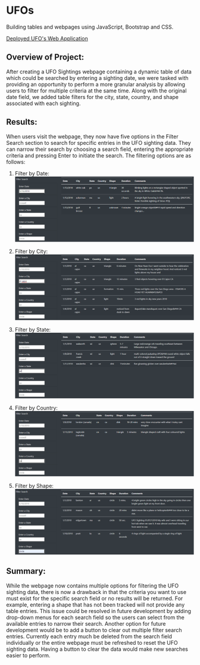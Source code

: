 # UFOs
Building tables and webpages using JavaScript, Bootstrap and CSS.

[Deployed UFO's Web Application](https://jmueller187.github.io/UFOs/)

## Overview of Project:
After creating a UFO Sightings webpage containing a dynamic table of data which could be searched by entering a sighting date, we were tasked with providing an opportunity to perform a more granular analysis by allowing users to filter for multiple criteria at the same time. Along with the original date field, we added table filters for the city, state, country, and shape associated with each sighting.

## Results:
When users visit the webpage, they now have five options in the Filter Search section to search for specific entries in the UFO sighting data. They can narrow their search by choosing a search field, entering the appropriate criteria and pressing Enter to initiate the search. The filtering options are as follows:

1) Filter by Date:
![Filter by Date](https://github.com/jmueller187/UFOs/blob/main/Resources/UfosFilterByDate.png)

2) Filter by City:
![Filter by City](https://github.com/jmueller187/UFOs/blob/main/Resources/UfosFilterByCity.png)

3) Filter by State:
![Filter by State](https://github.com/jmueller187/UFOs/blob/main/Resources/UfosFilterByState.png)

4) Filter by Country:
![Filter by Country](https://github.com/jmueller187/UFOs/blob/main/Resources/UfosFilterByCountry.png)

5) Filter by Shape:
![Filter by Shape](https://github.com/jmueller187/UFOs/blob/main/Resources/UfosFilterByShape.png)


## Summary:
While the webpage now contains multiple options for filtering the UFO sighting data, there is now a drawback in that the criteria you want to use must exist for the specific search field or no results will be returned. For example, entering a shape that has not been tracked will not provide any table entries.
This issue could be resolved in future development by adding drop-down menus for each search field so the users can select from the available entries to narrow their search.
Another option for future development would be to add a button to clear out multiple filter search entries. Currently each entry much be deleted from the search field individually or the entire webpage must be refreshed to reset the UFO sighting data. Having a button to clear the data would make new searches easier to perform.
